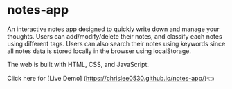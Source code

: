 # notes-app
An interactive notes app designed to quickly write down and manage your thoughts. Users can add/modify/delete their notes, and classify each notes using different tags. Users can also search their notes using keywords since all notes data is stored locally in the browser using localStorage.

The web is built with HTML, CSS, and JavaScript.

Click here for [Live Demo] (https://chrislee0530.github.io/notes-app/)👈
